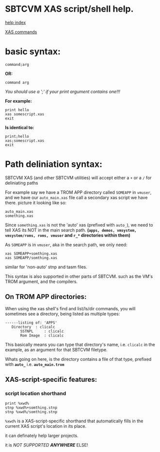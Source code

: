 # SBTCVM XAS script/shell help.
[help index](index.md)

[XAS commands](xas_com.md)

# basic syntax:
`command;arg`


**OR:**

`command arg`

_You should use a ';' if your print argument contains one!!!_

**For example:**


	print hello
	xas somescript.xas
	exit


**Is identical to:**


	print;hello
	xas;somescript.xas
	exit


#  Path deliniation syntax:

SBTCVM XAS (and other SBTCVM utilities)
will accept either a `+` or a `/` for deliniating paths

For example say we have a TROM APP directory called `SOMEAPP` in `vmuser`, and we have our
`auto_main.xas` file call a secondary xas script we have there. picture it looking like so:


	auto_main.xas
	something.xas


Since `something.xas` is not the 'auto' xas (prefixed with `auto_`), we need to
tell XAS its NOT in the main search path. **(`apps, demos, vmsystem, vmsystem/roms, roms, vmuser` and `r_*` directories within them)**

As `SOMEAPP` is in `vmuser`, aka in the search path, we only need:


	xas SOMEAPP+somthing.xas
	xas SOMEAPP/somthing.xas

similar for 'non-auto' stnp and tasm files.

This syntax is also supported in other parts of SBTCVM. such as the VM's TROM argument, and the compilers.

## On TROM APP directories:

When using the xas shell's find and list/ls/dir commands, you will sometimes
see a directory, being listed as multiple types:


	------listing of: 'APPS'
	   Directory  : clicalc
	       SSTNPL     : clicalc
	       Rom Image  : clicalc



This basically means you can type that directory's name, i.e. `clicalc` in 
the example, as an argument for that SBTCVM filetype.

Whats going on here, is the directory contains a file of that type, prefixed with **`auto_`**
i.e.
**`auto_main.trom`**

## XAS-script-specific features:

### script location shorthand

	print %xwd%
	stnp %xwd%+somthing.stnp
	stnp %xwd%/somthing.stnp

`%xwd%` is a XAS-script-specific shorthand that automatically fills in 
the current XAS script's location in its place.

it can definately help larger projects.

it is _NOT SUPPORTED_  **_ANYWHERE_** ELSE!

